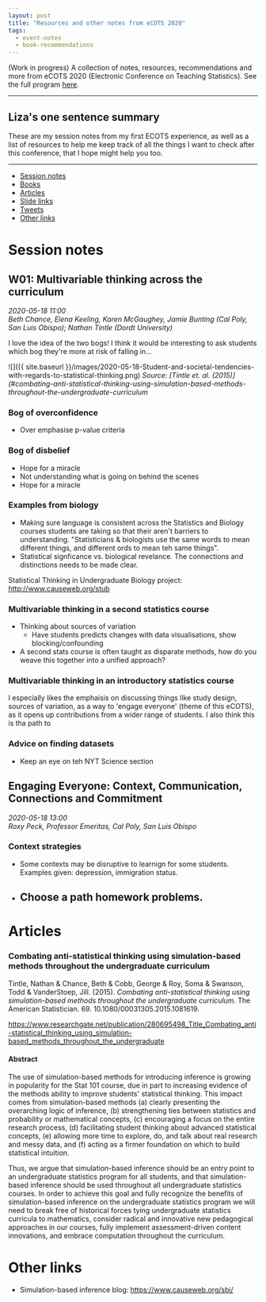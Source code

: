 ```yaml
---
layout: post
title: "Resources and other notes from eCOTS 2020"
tags:
  - event-notes
  - book-recommendations
---
```


(Work in progress) A collection of notes, resources, recommendations and more from eCOTS 2020 (Electronic Conference on Teaching Statistics). See the full program [here](https://www.causeweb.org/cause/ecots/ecots20/program).

---

## Liza's one sentence summary
These are my session notes from my first ECOTS experience, as well as a list of resources to help me keep track of all the things I want to check after this conference, that I hope might help you too.


---

- [Session notes](#session-notes)
- [Books](#books)
- [Articles](#articles)
- [Slide links](#slide-links)
- [Tweets](#tweets)
- [Other links](#other-links)

# Session notes
## W01: Multivariable thinking across the curriculum
*2020-05-18 11:00*  
*Beth Chance, Elena Keeling, Karen McGaughey, Jamie Bunting (Cal Poly, San Luis Obispo); Nathan Tintle (Dordt University)*

I love the idea of the two bogs! I think it would be interesting to ask students which bog they're more at risk of falling in...

![]({{ site.baseurl }}/images/2020-05-18-Student-and-societal-tendencies-with-regards-to-statistical-thinking.png)
*Source: [Tintle et. al. (2015)](#combating-anti-statistical-thinking-using-simulation-based-methods-throughout-the-undergraduate-curriculum*

### Bog of overconfidence
- Over emphasise p-value criteria

### Bog of disbelief
- Hope for a miracle
- Not understanding what is going on behind the scenes
- Hope for a miracle


### Examples from biology
- Making sure language is consistent across the Statistics and Biology courses students are taking so that their aren't barriers to understanding. "Statisticians & biologists use the same words to mean different things, and different ords to mean teh same things".
- Statistical signficance vs. biological revelance. The connections and distinctions needs to be made clear.

Statistical Thinking in Undergraduate Biology project: http://www.causeweb.org/stub

### Multivariable thinking in a second statistics course
- Thinking about sources of variation
    - Have students predicts changes with data visualisations, show blocking/confounding
- A second stats course is often taught as disparate methods, how do you weave this together into a unified approach?

### Multivariable thinking in an introductory statistics course
I especially likes the emphaisis on discussing things like study design, sources of variation, as a way to 'engage everyone' (theme of this eCOTS), as it opens up contributions from a wider range of students. I also think this is tha path to 

### Advice on finding datasets
- Keep an eye on teh NYT Science section

## Engaging Everyone: Context, Communication, Connections and Commitment
*2020-05-18 13:00*  
*Roxy Peck, Professor Emeritas, Cal Poly, San Luis Obispo*

### Context strategies

- Some contexts may be disruptive to learnign for some students. Examples given: depression, immigration status.
- Choose a path homework problems.
    - 



# Articles

### Combating anti-statistical thinking using simulation-based methods throughout the undergraduate curriculum
Tintle, Nathan & Chance, Beth & Cobb, George & Roy, Soma & Swanson, Todd & VanderStoep, Jill. (2015). *Combating anti-statistical thinking using simulation-based methods throughout the undergraduate curriculum*. The American Statistician. 69. 10.1080/00031305.2015.1081619. 

https://www.researchgate.net/publication/280695498_Title_Combating_anti-statistical_thinking_using_simulation-based_methods_throughout_the_undergraduate

#### Abstract
The use of simulation-based methods for introducing inference is growing in
popularity for the Stat 101 course, due in part to increasing evidence of the methods ability to improve students' statistical thinking. This impact comes from simulation-based methods (a) clearly presenting the overarching logic of inference, (b) strengthening ties between statistics and probability or mathematical concepts, (c) encouraging a focus on the entire research process, (d) facilitating student thinking about advanced statistical concepts, (e) allowing more time to explore, do, and talk about real research and messy data, and (f) acting as a firmer foundation on which to build statistical intuition.

Thus, we argue that simulation-based inference should be an entry point to an undergraduate statistics program for all students, and that simulation-based inference should be used throughout all undergraduate statistics courses. In order to achieve this goal and fully recognize the benefits of simulation-based inference on the undergraduate statistics program we will need to break free of historical forces tying undergraduate statistics curricula to mathematics, consider radical and innovative new pedagogical approaches in our courses, fully implement assessment-driven content innovations, and embrace computation throughout the curriculum.

# Other links

- Simulation-based inference blog: https://www.causeweb.org/sbi/ 
